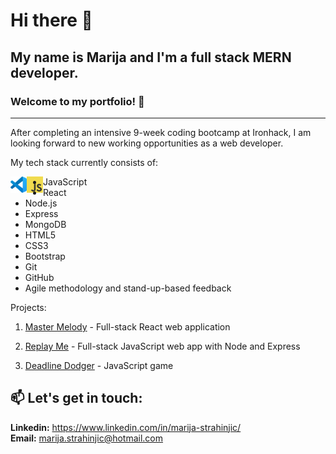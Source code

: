 ### <h1>Hi there 👋</h1>

<h2>My name is Marija and I'm a full stack MERN developer.</h2>

<h3>Welcome to my portfolio! 🚀</h3>

-------
After completing an intensive 9-week coding bootcamp at Ironhack, I am looking forward to new working opportunities as a web developer.

My tech stack currently consists of:

<img align="left" alt="vss" width="26px" src="https://raw.githubusercontent.com/github/explore/80688e429a7d4ef2fca1e82350fe8e3517d3494d/topics/visual-studio-code/visual-studio-code.png">
 <img align="left" alt="js" width="26px" src="https://raw.githubusercontent.com/github/explore/80688e429a7d4ef2fca1e82350fe8e3517d3494d/topics/javascript/javascript.png">
     

- JavaScript
- React
- Node.js
- Express
- MongoDB
- HTML5
- CSS3
- Bootstrap
- Git
- GitHub
- Agile methodology and stand-up-based feedback

Projects:

  1. <a href="https://master-melody.netlify.app" target="_blank">Master Melody<a/> - Full-stack React web application

  2. <a href="http://replay-me.herokuapp.com/" target="_blank">Replay Me</a> - Full-stack JavaScript web app with Node and Express

  3. <a href="https://github.com/marija-strah/deadline-dodger" target="_blank">Deadline Dodger</a> - JavaScript game


<h2>📫 Let's get in touch:</h2>

<b>Linkedin:</b> https://www.linkedin.com/in/marija-strahinjic/
<br/>
<b>Email:</b> marija.strahinjic@hotmail.com
  
<!--
**marija-strah/marija-strah** is a ✨ _special_ ✨ repository because its `README.md` (this file) appears on your GitHub profile.

Here are some ideas to get you started:

- 🔭 I’m currently working on ...
- 🌱 I’m currently learning ...
- 👯 I’m looking to collaborate on ...
- 🤔 I’m looking for help with ...
- 💬 Ask me about ...
- 📫 How to reach me: ...
- 😄 Pronouns: ...
- ⚡ Fun fact: ...
-->
